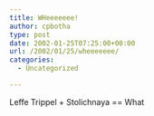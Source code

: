 ```yaml
---
title: WHeeeeeee!
author: cpbotha
type: post
date: 2002-01-25T07:25:00+00:00
url: /2002/01/25/wheeeeeee/
categories:
  - Uncategorized

---
```

Leffe Trippel + Stolichnaya == What
